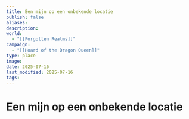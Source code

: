 ```yaml
---
title: Een mijn op een onbekende locatie
publish: false
aliases: 
description: 
world:
  - "[[Forgotten Realms]]"
campaign:
  - "[[Hoard of the Dragon Queen]]"
type: place
image: 
date: 2025-07-16
last_modified: 2025-07-16
tags: 
---
```

# Een mijn op een onbekende locatie
